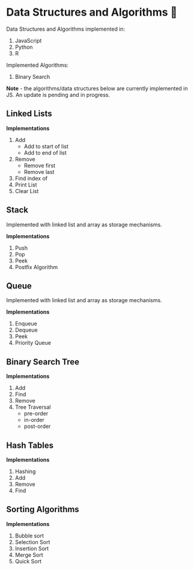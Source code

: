 # Data Structures and Algorithms :rocket:

Data Structures and Algorithms implemented in:

1. JavaScript
2. Python
3. R

Implemented Algorithms:

1. Binary Search

**Note** - the algorithms/data structures below are currently implemented in JS. An update is pending and in progress.

## Linked Lists

**Implementations**

1. Add
    * Add to start of list
    * Add to end of list
2. Remove 
    * Remove first
    * Remove last 
3. Find index of
4. Print List
5. Clear List

## Stack

Implemented with linked list and array as storage mechanisms.

**Implementations**

1. Push
2. Pop
3. Peek
4. Postfix Algorithm

## Queue

Implemented with linked list and array as storage mechanisms.

**Implementations**

1. Enqueue
2. Dequeue
3. Peek
4. Priority Queue

## Binary Search Tree
**Implementations**
1. Add
2. Find
3. Remove
3. Tree Traversal
   * pre-order
   * in-order
   * post-order


## Hash Tables
**Implementations**
1. Hashing
2. Add
3. Remove
4. Find

## Sorting Algorithms
**Implementations**
1. Bubble sort
2. Selection Sort
3. Insertion Sort
4. Merge Sort
5. Quick Sort
